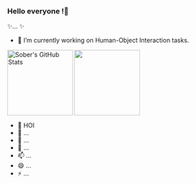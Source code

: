 ### Hello everyone !👋


 ✨... ✨
 
 
- 🔭 I’m currently working on Human-Object Interaction tasks.

<img align="left" alt="Sober's GitHub Stats" src="https://github-readme-stats.vercel.app/api?username=SoberGuo&include_all_commits=true&hide=contribs&show_icons=true&count_private=true&theme=chartreuse-dark&hide_border=true" height="150"/>
<img align="center" src="https://github-readme-stats.vercel.app/api/top-langs/?username=SoberGuo&layout=compact&theme=chartreuse-dark&hide_border=true" height="150"/>

- 🌱 HOI
- 👯 ...
- 🤔 ...
- 💬  ...
- 📫  ...
- 😄  ...
- ⚡  ...
